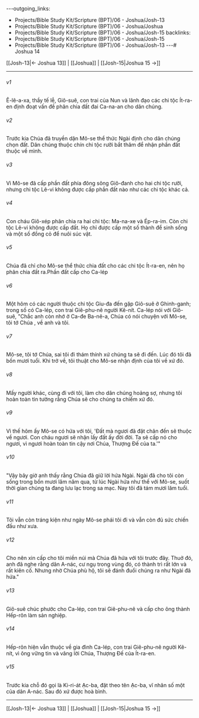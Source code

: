 ---outgoing_links:
  - Projects/Bible Study Kit/Scripture (BPT)/06 - Joshua/Josh-13
  - Projects/Bible Study Kit/Scripture (BPT)/06 - Joshua/Joshua
  - Projects/Bible Study Kit/Scripture (BPT)/06 - Joshua/Josh-15
backlinks:
  - Projects/Bible Study Kit/Scripture (BPT)/06 - Joshua/Josh-15
  - Projects/Bible Study Kit/Scripture (BPT)/06 - Joshua/Josh-13
---# Joshua 14

[[Josh-13|← Joshua 13]] | [[Joshua]] | [[Josh-15|Joshua 15 →]]
***



###### v1 
Ê-lê-a-xa, thầy tế lễ, Giô-suê, con trai của Nun và lãnh đạo các chi tộc Ít-ra-en định đoạt vấn đề phân chia đất đai Ca-na-an cho dân chúng. 

###### v2 
Trước kia Chúa đã truyền dặn Mô-se thể thức Ngài định cho dân chúng chọn đất. Dân chúng thuộc chín chi tộc rưỡi bắt thăm để nhận phần đất thuộc về mình. 

###### v3 
Vì Mô-se đã cấp phần đất phía đông sông Giô-đanh cho hai chi tộc rưỡi, nhưng chi tộc Lê-vi không được cấp phần đất nào như các chi tộc khác cả. 

###### v4 
Con cháu Giô-xép phân chia ra hai chi tộc: Ma-na-xe và Ép-ra-im. Còn chi tộc Lê-vi không được cấp đất. Họ chỉ được cấp một số thành để sinh sống và một số đồng cỏ để nuôi súc vật. 

###### v5 
Chúa đã chỉ cho Mô-se thể thức chia đất cho các chi tộc Ít-ra-en, nên họ phân chia đất ra.Phần đất cấp cho Ca-lép 

###### v6 
Một hôm có các người thuộc chi tộc Giu-đa đến gặp Giô-suê ở Ghinh-ganh; trong số có Ca-lép, con trai Giê-phu-nê người Kê-nít. Ca-lép nói với Giô-suê, "Chắc anh còn nhớ ở Ca-đe Ba-nê-a, Chúa có nói chuyện với Mô-se, tôi tớ Chúa , về anh và tôi. 

###### v7 
Mô-se, tôi tớ Chúa, sai tôi đi thám thính xứ chúng ta sẽ đi đến. Lúc đó tôi đã bốn mươi tuổi. Khi trở về, tôi thuật cho Mô-se nhận định của tôi về xứ đó. 

###### v8 
Mấy người khác, cùng đi với tôi, làm cho dân chúng hoảng sợ, nhưng tôi hoàn toàn tin tưởng rằng Chúa sẽ cho chúng ta chiếm xứ đó. 

###### v9 
Vì thế hôm ấy Mô-se có hứa với tôi, 'Đất mà ngươi đã đặt chân đến sẽ thuộc về ngươi. Con cháu ngươi sẽ nhận lấy đất ấy đời đời. Ta sẽ cấp nó cho ngươi, vì ngươi hoàn toàn tin cậy nơi Chúa, Thượng Đế của ta.'" 

###### v10 
"Vậy bây giờ anh thấy rằng Chúa đã giữ lời hứa Ngài. Ngài đã cho tôi còn sống trong bốn mươi lăm năm qua, từ lúc Ngài hứa như thế với Mô-se, suốt thời gian chúng ta đang lưu lạc trong sa mạc. Nay tôi đã tám mươi lăm tuổi. 

###### v11 
Tôi vẫn còn tráng kiện như ngày Mô-se phái tôi đi và vẫn còn đủ sức chiến đấu như xưa. 

###### v12 
Cho nên xin cấp cho tôi miền núi mà Chúa đã hứa với tôi trước đây. Thuở đó, anh đã nghe rằng dân A-nác, cư ngụ trong vùng đó, có thành trì rất lớn và rất kiên cố. Nhưng nhờ Chúa phù hộ, tôi sẽ đánh đuổi chúng ra như Ngài đã hứa." 

###### v13 
Giô-suê chúc phước cho Ca-lép, con trai Giê-phu-nê và cấp cho ông thành Hếp-rôn làm sản nghiệp. 

###### v14 
Hếp-rôn hiện vẫn thuộc về gia đình Ca-lép, con trai Giê-phu-nê người Kê-nít, vì ông vững tin và vâng lời Chúa, Thượng Đế của Ít-ra-en. 

###### v15 
Trước kia chỗ đó gọi là Ki-ri-át Ạc-ba, đặt theo tên Ạc-ba, vĩ nhân số một của dân A-nác. Sau đó xứ được hoà bình.

***
[[Josh-13|← Joshua 13]] | [[Joshua]] | [[Josh-15|Joshua 15 →]]

